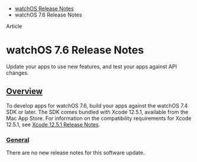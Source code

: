 - [watchOS Release Notes](https://developer.apple.com/documentation/watchos-release-notes)
- watchOS 7.6 Release Notes

Article

# watchOS 7.6 Release Notes

Update your apps to use new features, and test your apps against API changes.

## [Overview](https://developer.apple.com/documentation/watchos-release-notes/watchos-7_6-release-notes#overview)

To develop apps for watchOS 7.6, build your apps against the watchOS 7.4 SDK or later. The SDK comes bundled with Xcode 12.5.1, available from the Mac App Store. For information on the compatibility requirements for Xcode 12.5.1, see [Xcode 12.5.1 Release Notes](https://developer.apple.com/documentation/Xcode-Release-Notes/xcode-12_5_1-release-notes).

### [General](https://developer.apple.com/documentation/watchos-release-notes/watchos-7_6-release-notes#General)

There are no new release notes for this software update.
